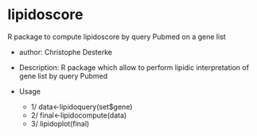 # lipidoscore
R package to compute lipidoscore by query Pubmed on a gene list

- author: Christophe Desterke

- Description:
    R package which allow to perform lipidic interpretation of gene list by query Pubmed

- Usage
    * 1/ data<-lipidoquery(set$gene)
    * 2/ final<-lipidocompute(data)
    * 3/ lipidoplot(final)
  
